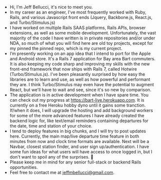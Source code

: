- Hi, I’m Jeff Bellucci, it's nice to meet you.
- In my career as an engineer, I've most frequently worked with Ruby, Rails, and various Javascript front ends (Jquery, Backbone.js, React.js, and Turbo/Stimulus.js)
- I have worked on multiple Rails SAAS platforms, Rails APIs, browser extensions, as well as some mobile development.  Unfortunately, the vast majority of the code I have written is in private repositories and/or under NDA, so much of what you will find here are old toy projects, except for my pinned the pinned repo, which is my current project.
- I’m presently working on an app idea that I intend to port for the Apple and Android store.  It's a Rails 7 application for Bay area Bart commuters.  It is also keeping my code sharp and improving my skills with the new front-end framework that now ships with Rails 7, called Hotwire (Turbo/Stimulus.js). I've been pleasantly surprised by how easy the libraries are to learn and use, as well as how powerful and performant they are.  I think Turbo/Stimulus may even have the potential to augment React, but we'll have to wait and see, since it's so new by comparison.
- The application is in active development when I have spare time. You can check out my progress at https://bart-live.herokuapp.com. It is currently on a free Heroku hobby dyno until it gains some tranction.  If/when it does, I will upgrade the hosting and add background workers for some of the more advanced features I have already created the backend logic for, like text/email reminders containing departures for the date, time and station of your choice.
- I tend to deploy features in big chunks, and I will try to post updates here.  Currently, the main map/live departure time feature in both minutes from now and clock time formats are available.  Next will be a Navbar, closest station finder, and user sign up/authentication.  I have some fun ideas for what users will have access to once logged in, but I don't want to spoil any of the surprises. 🎉
- Please keep me in mind for any senior full-stack or backend Rails opportunities.
- Feel free to contact me at jeffmbellucci@gmail.com.
<!---
jeffmbellucci/jeffmbellucci is a ✨ special ✨ repository because its `README.md` (this file) appears on your GitHub profile.
You can click the Preview link to take a look at your changes.
--->
